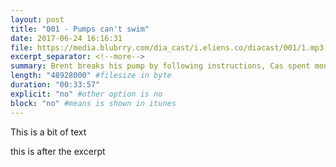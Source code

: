 ```yaml
---
layout: post
title: "001 - Pumps can't swim"
date: 2017-06-24 16:16:31
file: https://media.blubrry.com/dia_cast/i.eliens.co/diacast/001/1.mp3
excerpt_separator: <!--more-->
summary: Brent breaks his pump by following instructions, Cas spent money on things, and Adi pricks in weird places.duration: "14:50" #audio length in min
length: "48928000" #filesize in byte
duration: "00:33:57"
explicit: "no" #other option is no
block: "no" #means is shown in itunes
---
```

This is a bit of text
<!--more-->
this is after the excerpt

